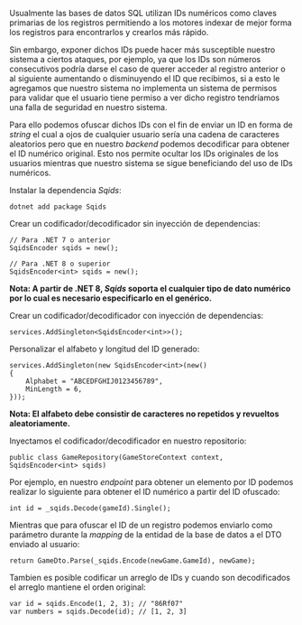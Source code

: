 Usualmente las bases de datos SQL utilizan IDs numéricos como claves primarias de los registros permitiendo a los motores indexar de mejor forma los registros para encontrarlos y crearlos más rápido.

Sin embargo, exponer dichos IDs puede hacer más susceptible nuestro sistema a ciertos ataques, por ejemplo, ya que los IDs son números consecutivos podría darse el caso de querer acceder al registro anterior o al siguiente aumentando o disminuyendo el ID que recibimos, si a esto le agregamos que nuestro sistema no implementa un sistema de permisos para validar que el usuario tiene permiso a ver dicho registro tendríamos una falla de seguridad en nuestro sistema.

Para ello podemos ofuscar dichos IDs con el fin de enviar un ID en forma de *string* el cual a ojos de cualquier usuario sería una cadena de caracteres aleatorios pero que en nuestro *backend* podemos decodificar para obtener el ID numérico original. Esto nos permite ocultar los IDs originales de los usuarios mientras que nuestro sistema se sigue beneficiando del uso de IDs numéricos.

Instalar la dependencia *Sqids*:

```
dotnet add package Sqids
```

Crear un codificador/decodificador sin inyección de dependencias:

```
// Para .NET 7 o anterior
SqidsEncoder sqids = new();

// Para .NET 8 o superior
SqidsEncoder<int> sqids = new();
```

**Nota: A partir de .NET 8, *Sqids* soporta el cualquier tipo de dato numérico por lo cual es necesario especificarlo en el genérico.**

Crear un codificador/decodificador con inyección de dependencias:

```
services.AddSingleton<SqidsEncoder<int>>();
```

Personalizar el alfabeto y longitud del ID generado:

```
services.AddSingleton(new SqidsEncoder<int>(new()
{
    Alphabet = "ABCEDFGHIJ0123456789",
    MinLength = 6,
}));
```

**Nota: El alfabeto debe consistir de caracteres no repetidos y revueltos aleatoriamente.**

Inyectamos el codificador/decodificador en nuestro repositorio:

```
public class GameRepository(GameStoreContext context, SqidsEncoder<int> sqids)
```

Por ejemplo, en nuestro *endpoint* para obtener un elemento por ID podemos realizar lo siguiente para obtener el ID numérico a partir del ID ofuscado:

```
int id = _sqids.Decode(gameId).Single();
```

Mientras que para ofuscar el ID de un registro podemos enviarlo como parámetro durante la *mapping* de la entidad de la base de datos a el DTO enviado al usuario:

```
return GameDto.Parse(_sqids.Encode(newGame.GameId), newGame);
```

Tambien es posible codificar un arreglo de IDs y cuando son decodificados el arreglo mantiene el orden original:

```
var id = sqids.Encode(1, 2, 3); // "86Rf07"
var numbers = sqids.Decode(id); // [1, 2, 3]
```